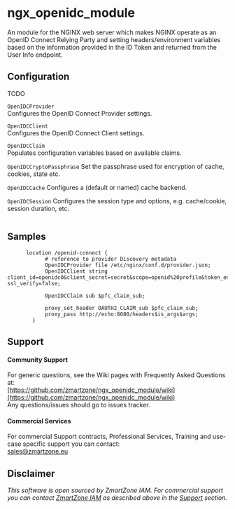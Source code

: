 # ngx_openidc_module
An module for the NGINX web server which makes NGINX operate as an
OpenID Connect Relying Party and setting headers/environment
variables based on the information provided in the ID Token and returned from the User Info endpoint.

## Configuration 

TODO

`OpenIDCProvider`  
Configures the OpenID Connect Provider settings.

`OpenIDCClient`  
Configures the OpenID Connect Client settings.

`OpenIDCClaim`  
Populates configuration variables based on available claims.

`OpenIDCCryptoPassphrase`
Set the passphrase used for encryption of cache, cookies, state etc.

`OpenIDCCache`
Configures a (default or named) cache backend.

`OpenIDCSession`
Configures the session type and options, e.g. cache/cookie, session duration, etc.

```nginx
 ```

## Samples

```nginx
      location /openid-connect {
            # reference to provider Discovery metadata
            OpenIDCProvider file /etc/nginx/conf.d/provider.json;
            OpenIDCClient string client_id=openidc0&client_secret=secret&scope=openid%20profile&token_endpoint_auth_method=client_secret_basic ssl_verify=false;

            OpenIDCClaim sub $pfc_claim_sub;

            proxy_set_header OAUTH2_CLAIM_sub $pfc_claim_sub;
            proxy_pass http://echo:8080/headers$is_args$args;
        }
```

## Support

#### Community Support
For generic questions, see the Wiki pages with Frequently Asked Questions at:  
  [https://github.com/zmartzone/ngx_openidc_module/wiki](https://github.com/zmartzone/ngx_openidc_module/wiki)  
Any questions/issues should go to issues tracker.

#### Commercial Services
For commercial Support contracts, Professional Services, Training and use-case specific support you can contact:  
  [sales@zmartzone.eu](mailto:sales@zmartzone.eu)  


Disclaimer
----------
*This software is open sourced by ZmartZone IAM. For commercial support
you can contact [ZmartZone IAM](https://www.zmartzone.eu) as described above in the [Support](#support) section.*
